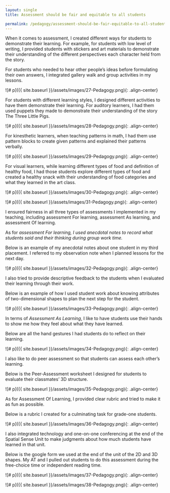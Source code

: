 ```yaml
---
layout: single
title: Assessment should be fair and equitable to all students

permalink: /pedagogy/assessment-should-be-fair-equitable-to-all-students/
---
```


When it comes to assessment, I created different ways for students to demonstrate their learning. For example, for students with low level of writing, I provided students with stickers and art materials to demonstrate their understanding of the different perspectives each character held from the story.

<object data="{{ site.baseurl }}/assets/files/pedagogy-26.pdf" width="1000" height="1000" type='application/pdf'></object>

For students who needed to hear other people’s ideas before formulating their own answers, I integrated gallery walk and group activities in my lessons.

![# p]({{ site.baseurl }}/assets/images/27-Pedagogy.png){: .align-center}

For students with different learning styles, I designed different activities to have them demonstrate their learning. For auditory learners, I had them used puppets they made to demonstrate their understanding of the story The Three Little Pigs.

![# p]({{ site.baseurl }}/assets/images/28-Pedagogy.png){: .align-center}

For kinesthetic learners, when teaching patterns in math, I had them use pattern blocks to create given patterns and explained their patterns verbally.

![# p]({{ site.baseurl }}/assets/images/29-Pedagogy.png){: .align-center}

For visual learners, while learning different types of food and definition of healthy food, I had those students explore different types of food and created a healthy snack with their understanding of food categories and what they learned in the art class.

![# p]({{ site.baseurl }}/assets/images/30-Pedagogy.png){: .align-center}


![# p]({{ site.baseurl }}/assets/images/31-Pedagogy.png){: .align-center}

I ensured fairness in all three types of assessments I implemented in my teaching, including assessment For learning, assessment As learning, and assessment Of learning.

As for *assessment For learning, I used anecdotal notes to record what students said and their thinking during group work time.*

Below is an example of my anecdotal notes about one student in my third placement. I referred to my observation note when I planned lessons for the next day.

![# p]({{ site.baseurl }}/assets/images/32-Pedagogy.png){: .align-center}

I also tried to provide descriptive feedback to the students when I evaluated their learning through their work.

Below is an example of how I used student work about knowing attributes of two-dimensional shapes to plan the next step for the student.

![# p]({{ site.baseurl }}/assets/images/33-Pedagogy.png){: .align-center}

In terms of *Assessment As Learning*, I like to have students use their hands to show me how they feel about what they have learned.

Below are all the hand gestures I had students do to reflect on their learning.

![# p]({{ site.baseurl }}/assets/images/34-Pedagogy.png){: .align-center}

I also like to do peer assessment so that students can assess each other’s learning.

Below is the Peer-Assessment worksheet I designed for students to evaluate their classmates’ 3D structure.

![# p]({{ site.baseurl }}/assets/images/35-Pedagogy.png){: .align-center}

As for Assessment Of Learning, I provided clear rubric and tried to make it as fun as possible.

Below is a rubric I created for a culminating task for grade-one students.

![# p]({{ site.baseurl }}/assets/images/36-Pedagogy.png){: .align-center}

I also integrated technology and one-on-one conferencing at the end of the Spatial Sense Unit to make judgments about how much students have learned in that unit.

Below is the google form we used at the end of the unit of the 2D and 3D shapes. My AT and I pulled out students to do this assessment during the free-choice time or independent reading time.

![# p]({{ site.baseurl }}/assets/images/37-Pedagogy.png){: .align-center}

![# p]({{ site.baseurl }}/assets/images/38-Pedagogy.png){: .align-center}
